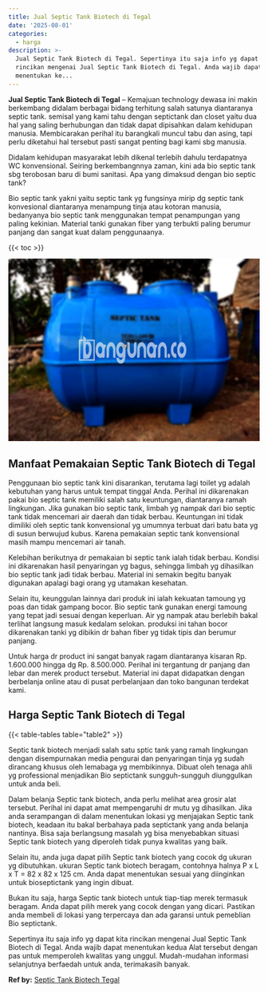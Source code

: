 ```yaml
---
title: Jual Septic Tank Biotech di Tegal
date: '2025-08-01'
categories:
  - harga
description: >-
  Jual Septic Tank Biotech di Tegal. Sepertinya itu saja info yg dapat kita
  rincikan mengenai Jual Septic Tank Biotech di Tegal. Anda wajib dapat
  menentukan ke...
---
```


**Jual Septic Tank Biotech di Tegal** – Kemajuan technology dewasa ini makin berkembang didalam berbagai bidang terhitung salah satunya diantaranya septic tank. semisal yang kami tahu dengan septictank dan closet yaitu dua hal yang saling berhubungan dan tidak dapat dipisahkan dalam kehidupan manusia. Membicarakan perihal itu barangkali muncul tabu dan asing, tapi perlu diketahui hal tersebut pasti sangat penting bagi kami sbg manusia.

Didalam kehidupan masyarakat lebih dikenal terlebih dahulu terdapatnya WC konvensional. Seiring berkembangnnya zaman, kini ada bio septic tank sbg terobosan baru di bumi sanitasi. Apa yang dimaksud dengan bio septic tank?

Bio septic tank yakni yaitu septic tank yg fungsinya mirip dg septic tank konvesional diantaranya menampung tinja atau kotoran manusia, bedanyanya bio septic tank menggunakan tempat penampungan yang paling kekinian. Material tanki gunakan fiber yang terbukti paling berumur panjang dan sangat kuat dalam penggunaanya.

{{< toc >}}

![Jual Septic Tank Biotech di Tegal](/images/jual-bio-septictank-17.png)

## Manfaat Pemakaian Septic Tank Biotech di Tegal

Penggunaan bio septic tank kini disarankan, terutama lagi toilet yg adalah kebutuhan yang harus untuk tempat tinggal Anda. Perihal ini dikarenakan pakai bio septic tank memiliki salah satu keuntungan, diantaranya ramah lingkungan. Jika gunakan bio septic tank, limbah yg nampak dari bio septic tank tidak mencemari air daerah dan tidak berbau. Keuntungan ini tidak dimiliki oleh septic tank konvensional yg umumnya terbuat dari batu bata yg di susun berwujud kubus. Karena pemakaian septic tank konvensional masih mampu mencemari air tanah.

Kelebihan berikutnya dr pemakaian bi septic tank ialah tidak berbau. Kondisi ini dikarenakan hasil penyaringan yg bagus, sehingga limbah yg dihasilkan bio septic tank jadi tidak berbau. Material ini semakin begitu banyak digunakan apalagi bagi orang yg utamakan kesehatan.

Selain itu, keunggulan lainnya dari produk ini ialah kekuatan tamoung yg poas dan tidak gampang bocor. Bio septic tank gunakan energi tamoung yang tepat jadi sesuai dengan keperluan. Air yg nampak atau berlebih bakal terlihat langsung masuk kedalam selokan. produksi ini tahan bocor dikarenakan tanki yg dibikin dr bahan fiber yg tidak tipis dan berumur panjang.

Untuk harga dr product ini sangat banyak ragam diantaranya kisaran Rp. 1.600.000 hingga dg Rp. 8.500.000. Perihal ini tergantung dr panjang dan lebar dan merek product tersebut. Material ini dapat didapatkan dengan berbelanja online atau di pusat perbelanjaan dan toko bangunan terdekat kami.

## Harga Septic Tank Biotech di Tegal

{{< table-tables table="table2" >}}

Septic tank biotech menjadi salah satu sptic tank yang ramah lingkungan dengan disempurnakan media pengurai dan penyaringan tinja yg sudah dirancang khusus oleh lemabaga yg membikinnya. Dibuat oleh tenaga ahli yg professional menjadikan Bio septictank sungguh-sungguh diunggulkan untuk anda beli.

Dalam belanja Septic tank biotech, anda perlu melihat area grosir alat tersebut. Perihal ini dapat amat mempengaruhi dr mutu yg dihasilkan. Jika anda serampangan di dalam menentukan lokasi yg menjajakan Septic tank biotech, keadaan itu bakal berbahaya pada septictank yang anda belanja nantinya. Bisa saja berlangsung masalah yg bisa menyebabkan situasi Septic tank biotech yang diperoleh tidak punya kwalitas yang baik.

Selain itu, anda juga dapat pilih Septic tank biotech yang cocok dg ukuran yg dibutuhkan. ukuran Septic tank biotech beragam, contohnya halnya P x L x T = 82 x 82 x 125 cm. Anda dapat menentukan sesuai yang diinginkan untuk bioseptictank yang ingin dibuat.

Bukan itu saja, harga Septic tank biotech untuk tiap-tiap merek termasuk beragam. Anda dapat pilih merek yang cocok dengan yang dicari. Pastikan anda membeli di lokasi yang terpercaya dan ada garansi untuk pemeblian Bio septictank.

Sepertinya itu saja info yg dapat kita rincikan mengenai Jual Septic Tank Biotech di Tegal. Anda wajib dapat menentukan kedua Alat tersebut dengan pas untuk memperoleh kwalitas yang unggul. Mudah-mudahan informasi selanjutnya berfaedah untuk anda, terimakasih banyak.

**Ref by:** [Septic Tank Biotech Tegal](https://id.wikipedia.org/wiki/Septic)
